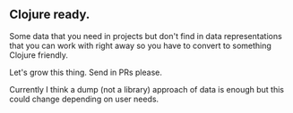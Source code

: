 Clojure ready.
---


Some data that you need in projects but don't find in data representations
that you can work with right away so you have to convert to something Clojure
friendly.

Let's grow this thing. Send in PRs please.

Currently I think a dump (not a library) approach of data is enough but this
could change depending on user needs.
